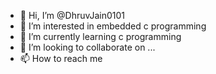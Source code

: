 - 👋 Hi, I’m @DhruvJain0101
- 👀 I’m interested in embedded c programming 
- 🌱 I’m currently learning c programming 
- 💞️ I’m looking to collaborate on ...
- 📫 How to reach me 

<!---
DhruvJain0101/DhruvJain0101 is a ✨ special ✨ repository because its `README.md` (this file) appears on your GitHub profile.
You can click the Preview link to take a look at your changes.
--->
